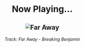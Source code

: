 <div align="center"> 
<h1>Now Playing...</h1>

![Far Away](https://i.scdn.co/image/ab67616d00001e02f664171476d7718731fb121a)
--
_<p>Track: Far Away - Breaking Benjamin </p>_
</div>
